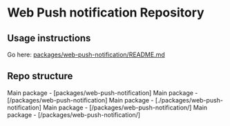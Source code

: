 # Web Push notification Repository

## Usage instructions

Go here:
[packages/web-push-notification/README.md](https://github.com/MedLeon/web-push-notification/tree/main/packages/web-push-notification#readme)

## Repo structure

Main package - [packages/web-push-notification]
Main package - [/packages/web-push-notification]
Main package - [./packages/web-push-notification]
Main package - [/packages/web-push-notification/]
Main package - [/packages/web-push-notification/]
